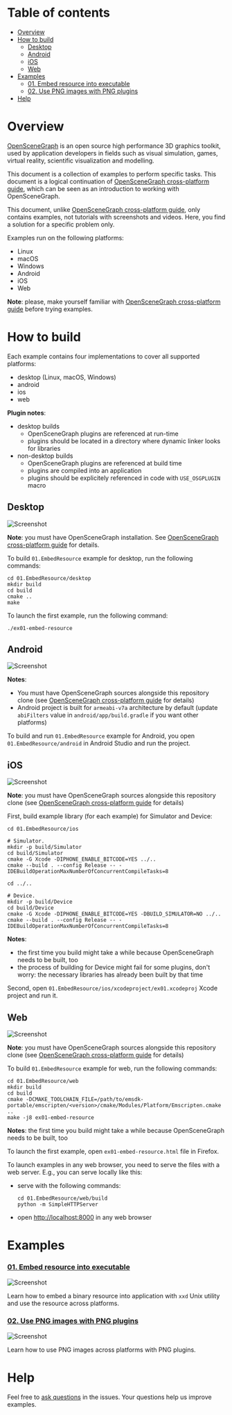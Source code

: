 # Table of contents

* [Overview](#overview)
* [How to build](#build)
    * [Desktop](#build-desktop)
    * [Android](#build-android)
    * [iOS](#build-ios)
    * [Web](#build-web)
* [Examples](#examples)
  * [01. Embed resource into executable](#examples-embed-resource)
  * [02. Use PNG images with PNG plugins](#examples-images)
* [Help](#help)

<a name="overview"/>

# Overview

[OpenSceneGraph](http://openscenegraph.org) is an open source high performance
3D graphics toolkit, used by application developers in fields such as visual
simulation, games, virtual reality, scientific visualization and modelling.

This document is a collection of examples to perform specific tasks. This
document is a logical continuation of [OpenSceneGraph cross-platform guide][osgcpg], which
can be seen as an introduction to working with OpenSceneGraph.

This document, unlike [OpenSceneGraph cross-platform guide][osgcpg], only contains examples,
not tutorials with screenshots and videos. Here, you find a solution for a specific
problem only.

Examples run on the following platforms:

* Linux
* macOS
* Windows
* Android
* iOS
* Web

**Note**: please, make yourself familiar with [OpenSceneGraph cross-platform guide][osgcpg]
before trying examples.

<a name="build"/>

# How to build

Each example contains four implementations to cover all supported platforms:

* desktop (Linux, macOS, Windows)
* android
* ios
* web

**Plugin notes**:

* desktop builds
    * OpenSceneGraph plugins are referenced at run-time
    * plugins should be located in a directory where dynamic linker looks for libraries
* non-desktop builds
    * OpenSceneGraph plugins are referenced at build time
    * plugins are compiled into an application
    * plugins should be explicitely referenced in code with `USE_OSGPLUGIN` macro

<a name="build-desktop"/>

## Desktop

  ![Screenshot](readme/shot-desktop.png)

**Note**: you must have OpenSceneGraph installation. See [OpenSceneGraph cross-platform guide][osgcpg] for details.

To build `01.EmbedResource` example for desktop, run the following commands:

```
cd 01.EmbedResource/desktop
mkdir build
cd build
cmake ..
make
```

To launch the first example, run the following command:

`./ex01-embed-resource`

<a name="build-android"/>

## Android

  ![Screenshot](readme/shot-android.png)

**Notes**:

* You must have OpenSceneGraph sources alongside this repository clone (see [OpenSceneGraph cross-platform guide][osgcpg] for details)
* Android project is built for `armeabi-v7a` architecture by default (update `abiFilters` value in `android/app/build.gradle` if you want other platforms)

To build and run `01.EmbedResource` example for Android, you open
`01.EmbedResource/android` in Android Studio and run the project.

<a name="build-ios"/>

## iOS

  ![Screenshot](readme/shot-ios.png)

**Note**: you must have OpenSceneGraph sources alongside this repository clone (see [OpenSceneGraph cross-platform guide][osgcpg] for details)

First, build example library (for each example) for Simulator and Device:

```
cd 01.EmbedResource/ios

# Simulator.
mkdir -p build/Simulator
cd build/Simulator
cmake -G Xcode -DIPHONE_ENABLE_BITCODE=YES ../..
cmake --build . --config Release -- -IDEBuildOperationMaxNumberOfConcurrentCompileTasks=8

cd ../..

# Device.
mkdir -p build/Device
cd build/Device
cmake -G Xcode -DIPHONE_ENABLE_BITCODE=YES -DBUILD_SIMULATOR=NO ../..
cmake --build . --config Release -- -IDEBuildOperationMaxNumberOfConcurrentCompileTasks=8
```

**Notes**:

* the first time you build might take a while because OpenSceneGraph needs to be built, too
* the process of building for Device might fail for some plugins, don't worry: the necessary libraries has already been built by that time

Second, open `01.EmbedResource/ios/xcodeproject/ex01.xcodeproj` Xcode project and run it.

<a name="build-web"/>

## Web

  ![Screenshot](readme/shot-web.png)

**Note**: you must have OpenSceneGraph sources alongside this repository clone (see [OpenSceneGraph cross-platform guide][osgcpg] for details)

To build `01.EmbedResource` example for web, run the following commands:

```
cd 01.EmbedResource/web
mkdir build
cd build
cmake -DCMAKE_TOOLCHAIN_FILE=/path/to/emsdk-portable/emscripten/<version>/cmake/Modules/Platform/Emscripten.cmake ..
make -j8 ex01-embed-resource
```

**Notes**: the first time you build might take a while because OpenSceneGraph needs to be built, too

To launch the first example, open `ex01-embed-resource.html` file in Firefox.

To launch examples in any web browser, you need to serve the files with a web server.
E.g., you can serve locally like this:

* serve with the following commands:
    ```
    cd 01.EmbedResource/web/build
    python -m SimpleHTTPServer
    ```
* open [http://localhost:8000](http://localhost:8000) in any web browser

<a name="examples"/>

# Examples

<a name="examples-embed-resources"/>

### [01. Embed resource into executable](01.EmbedResource/README.md)

  ![Screenshot](01.EmbedResource/shot.png)

  Learn how to embed a binary resource into application with `xxd` Unix utility
  and use the resource across platforms.

<a name="examples-images"/>

### [02. Use PNG images with PNG plugins](02.TextureImage)

  ![Screenshot](02.TextureImage/shot.png)

  Learn how to use PNG images across platforms with PNG plugins.

<a name="help"/>

Help
====

Feel free to [ask questions][issues] in the issues. Your questions help us
improve examples.

[osgcpg]: https://github.com/OGStudio/openscenegraph-cross-platform-guide
[issues]: https://github.com/OGStudio/openscenegraph-cross-platform-examples/issues

